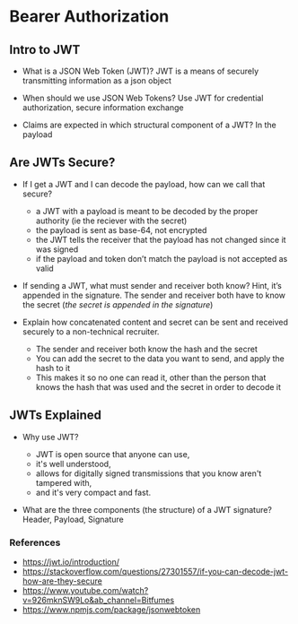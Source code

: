 # Bearer Authorization

## Intro to JWT
* What is a JSON Web Token (JWT)?
JWT is a means of securely transmitting information as a json object

* When should we use JSON Web Tokens?
Use JWT for credential authorization, secure information exchange

* Claims are expected in which structural component of a JWT?
In the payload

## Are JWTs Secure?
* If I get a JWT and I can decode the payload, how can we call that secure?
  * a JWT with a payload is meant to be decoded by the proper authority (ie the reciever with the secret)
  * the payload is sent as base-64, not encrypted
  * the JWT tells the receiver that the payload has not changed since it was signed
  * if the payload and token don’t match the payload is not accepted as valid

* If sending a JWT, what must sender and receiver both know? Hint, it’s appended in the signature.
The sender and receiver both have to know the secret (*the secret is appended in the signature*)

* Explain how concatenated content and secret can be sent and received securely to a non-technical recruiter.
  * The sender and receiver both know the hash and the secret
  * You can add the secret to the data you want to send, and apply the hash to it
  * This makes it so no one can read it, other than the person that knows the hash that was used and the secret in order to decode it

## JWTs Explained
* Why use JWT?
  * JWT is open source that anyone can use, 
  * it's well understood, 
  * allows for digitally signed transmissions that you know aren't tampered with,
  * and it's very compact and fast.

* What are the three components (the structure) of a JWT signature?
Header, Payload, Signature

### References
* <https://jwt.io/introduction/>
* <https://stackoverflow.com/questions/27301557/if-you-can-decode-jwt-how-are-they-secure>
* <https://www.youtube.com/watch?v=926mknSW9Lo&ab_channel=Bitfumes>
* <https://www.npmjs.com/package/jsonwebtoken>

